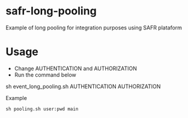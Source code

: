 # safr-long-pooling
Example of long pooling for integration purposes using SAFR plataform

# Usage  
- Change AUTHENTICATION and AUTHORIZATION
- Run the command below  

sh event_long_pooling.sh AUTHENTICATION AUTHORIZATION

Example
~~~~
sh pooling.sh user:pwd main
~~~~
